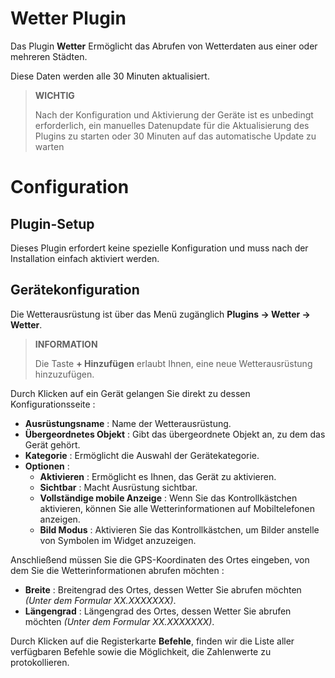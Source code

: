 # Wetter Plugin

Das Plugin **Wetter** Ermöglicht das Abrufen von Wetterdaten aus einer oder mehreren Städten.

Diese Daten werden alle 30 Minuten aktualisiert.

>**WICHTIG**
>
>Nach der Konfiguration und Aktivierung der Geräte ist es unbedingt erforderlich, ein manuelles Datenupdate für die Aktualisierung des Plugins zu starten oder 30 Minuten auf das automatische Update zu warten

# Configuration

## Plugin-Setup

Dieses Plugin erfordert keine spezielle Konfiguration und muss nach der Installation einfach aktiviert werden.

## Gerätekonfiguration

Die Wetterausrüstung ist über das Menü zugänglich **Plugins → Wetter → Wetter**.

>**INFORMATION**
>
>Die Taste **+ Hinzufügen** erlaubt Ihnen, eine neue Wetterausrüstung hinzuzufügen.

Durch Klicken auf ein Gerät gelangen Sie direkt zu dessen Konfigurationsseite :

- **Ausrüstungsname** : Name der Wetterausrüstung.
- **Übergeordnetes Objekt** : Gibt das übergeordnete Objekt an, zu dem das Gerät gehört.
- **Kategorie** : Ermöglicht die Auswahl der Gerätekategorie.
- **Optionen** :
    - **Aktivieren** : Ermöglicht es Ihnen, das Gerät zu aktivieren.
    - **Sichtbar** : Macht Ausrüstung sichtbar.
    - **Vollständige mobile Anzeige** : Wenn Sie das Kontrollkästchen aktivieren, können Sie alle Wetterinformationen auf Mobiltelefonen anzeigen.
    - **Bild Modus** : Aktivieren Sie das Kontrollkästchen, um Bilder anstelle von Symbolen im Widget anzuzeigen.

Anschließend müssen Sie die GPS-Koordinaten des Ortes eingeben, von dem Sie die Wetterinformationen abrufen möchten :

- **Breite** : Breitengrad des Ortes, dessen Wetter Sie abrufen möchten *(Unter dem Formular XX.XXXXXXX)*.
- **Längengrad** : Längengrad des Ortes, dessen Wetter Sie abrufen möchten *(Unter dem Formular XX.XXXXXXX)*.

Durch Klicken auf die Registerkarte **Befehle**, finden wir die Liste aller verfügbaren Befehle sowie die Möglichkeit, die Zahlenwerte zu protokollieren.
